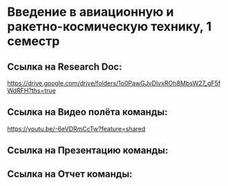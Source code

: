 # Введение в авиационную и ракетно-космическую технику, 1 семестр
## Ссылка на Research Doc:
https://drive.google.com/drive/folders/1o0PawGJvDIvxROh8MbsW27_gF5fWdRFH?ths=true

## Ссылка на Видео полёта команды:
https://youtu.be/-6eVDRmCcTw?feature=shared

## Ссылка на Презентацию команды:


## Ссылка на Отчет команды:

